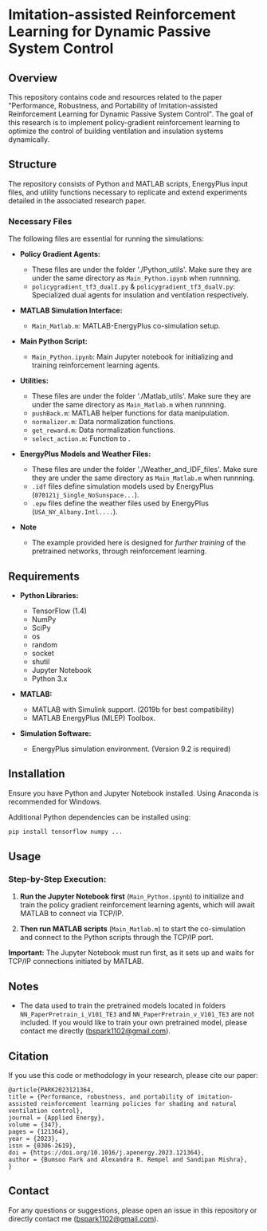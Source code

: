 # Imitation-assisted Reinforcement Learning for Dynamic Passive System Control

## Overview
This repository contains code and resources related to the paper "Performance, Robustness, and Portability of Imitation-assisted Reinforcement Learning for Dynamic Passive System Control". The goal of this research is to implement policy-gradient reinforcement learning to optimize the control of building ventilation and insulation systems dynamically.

## Structure
The repository consists of Python and MATLAB scripts, EnergyPlus input files, and utility functions necessary to replicate and extend experiments detailed in the associated research paper.

### Necessary Files

The following files are essential for running the simulations:

- **Policy Gradient Agents:**
  - These files are under the folder './Python_utils'. Make sure they are under the same directory as `Main_Python.ipynb` when runnning.
  - `policygradient_tf3_dualI.py` & `policygradient_tf3_dualV.py`: Specialized dual agents for insulation and ventilation respectively.

- **MATLAB Simulation Interface:**
  - `Main_Matlab.m`: MATLAB-EnergyPlus co-simulation setup.

- **Main Python Script:**
  - `Main_Python.ipynb`: Main Jupyter notebook for initializing and training reinforcement learning agents.

- **Utilities:**
  - These files are under the folder './Matlab_utils'. Make sure they are under the same directory as `Main_Matlab.m` when runnning.
  - `pushBack.m`: MATLAB helper functions for data manipulation.
  - `normalizer.m`: Data normalization functions.
  - `get_reward.m`: Data normalization functions.
  - `select_action.m`: Function to .

- **EnergyPlus Models and Weather Files:**
  - These files are under the folder './Weather_and_IDF_files'. Make sure they are under the same directory as `Main_Matlab.m` when runnning.
  - `.idf` files define simulation models used by EnergyPlus (`070121j_Single_NoSunspace...`).
  - `.epw` files define the weather files used by EnergyPlus (`USA_NY_Albany.Intl....`).

- **Note**
  - The example provided here is designed for _further training_ of the pretrained networks, through reinforcement learning.

## Requirements

- **Python Libraries:**
  - TensorFlow (1.4)
  - NumPy
  - SciPy
  - os
  - random
  - socket
  - shutil
  - Jupyter Notebook
  - Python 3.x

- **MATLAB:**
  - MATLAB with Simulink support. (2019b for best compatibility)
  - MATLAB EnergyPlus (MLEP) Toolbox.

- **Simulation Software:**
  - EnergyPlus simulation environment. (Version 9.2 is required)

## Installation

Ensure you have Python and Jupyter Notebook installed. Using Anaconda is recommended for Windows.

Additional Python dependencies can be installed using:

```bash
pip install tensorflow numpy ...
```

## Usage

### Step-by-Step Execution:
1. **Run the Jupyter Notebook first** (`Main_Python.ipynb`) to initialize and train the policy gradient reinforcement learning agents, which will await MATLAB to connect via TCP/IP.

2. **Then run MATLAB scripts** (`Main_Matlab.m`) to start the co-simulation and connect to the Python scripts through the TCP/IP port.

**Important:** The Jupyter Notebook must run first, as it sets up and waits for TCP/IP connections initiated by MATLAB.

## Notes
- The data used to train the pretrained models located in folders `NN_PaperPretrain_i_V101_TE3` and `NN_PaperPretrain_v_V101_TE3` are not included. If you would like to train your own pretrained model, please contact me directly (bspark1102@gmail.com).

## Citation
If you use this code or methodology in your research, please cite our paper:

```
@article{PARK2023121364,
title = {Performance, robustness, and portability of imitation-assisted reinforcement learning policies for shading and natural ventilation control},
journal = {Applied Energy},
volume = {347},
pages = {121364},
year = {2023},
issn = {0306-2619},
doi = {https://doi.org/10.1016/j.apenergy.2023.121364},
author = {Bumsoo Park and Alexandra R. Rempel and Sandipan Mishra},
}
```

## Contact
For any questions or suggestions, please open an issue in this repository or directly contact me (bspark1102@gmail.com).
